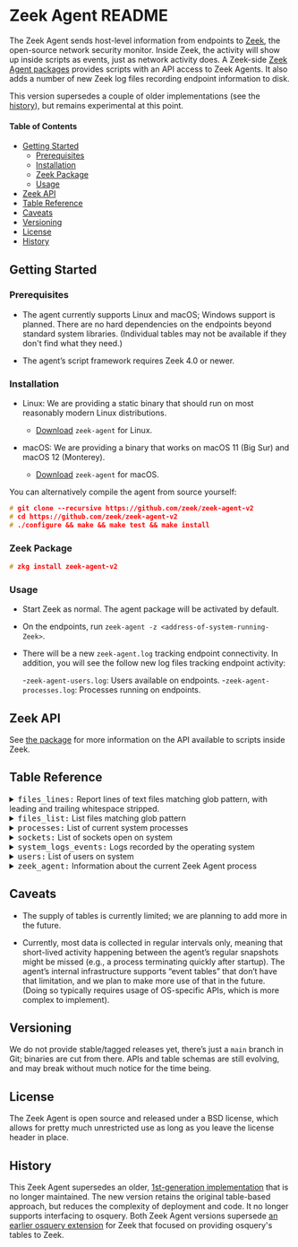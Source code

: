 # Zeek Agent README

The Zeek Agent sends host-level information from endpoints to
[Zeek](http://zeek.org), the open-source network security monitor.
Inside Zeek, the activity will show up inside scripts as events, just
as network activity does. A Zeek-side [Zeek Agent
packages](https://github.com/zeek-packages/zeek-agent-v2) provides
scripts with an API access to Zeek Agents. It also adds a number of
new Zeek log files recording endpoint information to disk.

This version supersedes a couple of older implementations (see the
[history](#history)), but remains experimental at this point.

<!-- begin table of contents -->

#### Table of Contents

- [Getting Started](#getting-started)
    - [Prerequisites](#prerequisites)
    - [Installation](#installation)
    - [Zeek Package](#zeek-package)
    - [Usage](#usage)
- [Zeek API](#zeek-api)
- [Table Reference](#table-reference)
- [Caveats](#caveats)
- [Versioning](#versioning)
- [License](#license)
- [History](#history)

<!-- end table of contents -->

## Getting Started

### Prerequisites

- The agent currently supports Linux and macOS; Windows support is
  planned. There are no hard dependencies on the endpoints beyond
  standard system libraries. (Individual tables may not be available
  if they don't find what they need.)

- The agent’s script framework requires Zeek 4.0 or newer.

### Installation

- Linux: We are providing a static binary that should run on most
  reasonably modern Linux distributions.
    - [Download](#) `zeek-agent` for Linux.

- macOS: We are providing a binary that works on macOS 11 (Big Sur) and macOS 12 (Monterey).
    - [Download](#) `zeek-agent` for macOS.

You can alternatively compile the agent from source yourself:

```c
# git clone --recursive https://github.com/zeek/zeek-agent-v2
# cd https://github.com/zeek/zeek-agent-v2
# ./configure && make && make test && make install
```

### Zeek Package

```c
# zkg install zeek-agent-v2
```

### Usage

- Start Zeek as normal. The agent package will be activated by
  default.

- On the endpoints, run `zeek-agent -z <address-of-system-running-Zeek>`.

- There will be a new `zeek-agent.log` tracking endpoint connectivity.
  In addition, you will see the follow new log files tracking endpoint
  activity:

    -`zeek-agent-users.log`: Users available on endpoints.
    -`zeek-agent-processes.log`: Processes running on endpoints.

## Zeek API

See [the package](https://github.com/zeek-packages/zeek-agent-v2) for
more information on the API available to scripts inside Zeek.

## Table Reference

<!-- begin table reference -->
<details>
<summary><tt>files_lines:</tt> Report lines of text files matching glob pattern, with leading and trailing whitespace stripped.</summary>

| Column | Type | Description
| --- | --- | --- |
| `path` | text |  |
| `line` | int |  |
| `data` | blob |  |
</details>

<details>
<summary><tt>files_list:</tt> List files matching glob pattern</summary>

| Column | Type | Description
| --- | --- | --- |
| `path` | text |  |
| `type` | text |  |
| `uid` | int |  |
| `gid` | int |  |
| `mode` | text |  |
| `mtime` | int |  |
| `size` | int |  |
</details>

<details>
<summary><tt>processes:</tt> List of current system processes</summary>

| Column | Type | Description
| --- | --- | --- |
| `name` | text | name of process |
| `pid` | int | process ID |
| `ppid` | int | parent's process ID |
| `uid` | int | effective user ID |
| `gid` | int | effective group ID |
| `ruid` | int | real user ID |
| `rgid` | int | real group ID |
| `priority` | int | process priority (higher is more) |
| `startup` | int | time process started |
| `vsize` | int | virtual memory size |
| `rsize` | int | resident memory size |
| `utime` | int | user CPU time |
| `stime` | int | system CPU time |
</details>

<details>
<summary><tt>sockets:</tt> List of sockets open on system</summary>

| Column | Type | Description
| --- | --- | --- |
| `pid` | int |  |
| `process` | text |  |
| `family` | text |  |
| `protocol` | int |  |
| `local_port` | int |  |
| `remote_port` | int |  |
| `local_addr` | text |  |
| `remote_addr` | text |  |
| `state` | text |  |
</details>

<details>
<summary><tt>system_logs_events:</tt> Logs recorded by the operating system</summary>

| Column | Type | Description
| --- | --- | --- |
| `time` | int | unix timestamp |
| `process` | text |  |
| `level` | text |  |
| `message` | text |  |
</details>

<details>
<summary><tt>users:</tt> List of users on system</summary>

| Column | Type | Description
| --- | --- | --- |
| `name` | text | short name |
| `full_name` | text | full name |
| `is_admin` | int | 1 if user has adminstrative privileges |
| `is_system` | int | 1 if user correponds to OS service |
| `uid` | int | user ID |
| `gid` | int | group ID |
| `home` | text | path to home directory |
| `shell` | text | path to default shell |
| `email` | text | email address |
</details>

<details>
<summary><tt>zeek_agent:</tt> Information about the current Zeek Agent process</summary>

| Column | Type | Description
| --- | --- | --- |
| `id` | text | unique agent ID |
| `instance` | text | unique ID for agent process instance |
| `hostname` | text |  |
| `address` | text |  |
| `platform` | text |  |
| `os_name` | text |  |
| `kernel_name` | text |  |
| `kernel_version` | text |  |
| `kernel_arch` | text |  |
| `agent_version` | int | agent version |
| `broker` | text | agent version |
| `uptime` | int | process uptime in seconds |
</details>

<!-- end table reference -->

## Caveats

- The supply of tables is currently limited; we are planning to add
  more in the future.

- Currently, most data is collected in regular intervals only, meaning
  that short-lived activity happening between the agent’s regular
  snapshots might be missed (e.g., a process terminating quickly after
  startup). The agent’s internal infrastructure supports “event
  tables” that don’t have that limitation, and we plan to make more
  use of that in the future. (Doing so typically requires usage of
  OS-specific APIs, which is more complex to implement).

## Versioning

We do not provide stable/tagged releases yet, there’s just a `main`
branch in Git; binaries are cut from there. APIs and table schemas are
still evolving, and may break without much notice for the time being.

## License

The Zeek Agent is open source and released under a BSD license, which
allows for pretty much unrestricted use as long as you leave the
license header in place.

## History

This Zeek Agent supersedes an older, [1st-generation
implementation](https://github.com/zeek/zeek-agent) that is no longer
maintained. The new version retains the original table-based approach,
but reduces the complexity of deployment and code. It no longer
supports interfacing to osquery. Both Zeek Agent versions supersede
[an earlier osquery extension](https://github.com/zeek/zeek-osquery)
for Zeek that focused on providing osquery's tables to Zeek.
